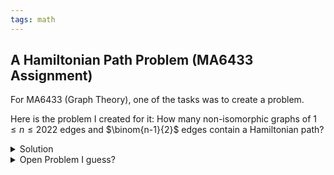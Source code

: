 ```yaml
---
tags: math
---
```


## A Hamiltonian Path Problem (MA6433 Assignment)

For MA6433 (Graph Theory), one of the tasks was to create a problem.

Here is the problem I created for it: How many non-isomorphic graphs of $1 \leq n \leq 2022$ edges and $\binom{n-1}{2}$ edges contain a Hamiltonian path?

<details><summary markdown="span">Solution</summary>

Answer: $2022$

The main idea is to use Ore's theorem on a subgraph of $n-1$ vertices to obtain a Hamiltonian cycle and then perform surgery to get a Hamiltonian path. The details are not very interesting.

For reference, Ore's theorem is that a simple graph with $n \geq 3$ vertices contains a Hamiltonian cycle if, for every pair of non-adjacent vertices, the sum of their degrees is at least $n$.

First, check all small graphs with $n \leq 3$. From here, assume $n \geq 4$.

If the graph was $K_{n-1} + K_1$, obviously there would not be any Hamiltonian paths since the graph is disconnected. Otherwise, we can prove that there always exists a Hamiltonian path.

Let $v$ be the vertex with the minimum degree $\Delta$. Note that $\Delta < n-1$, or else the graph is complete.

We will split into the cases:

- Case $1$: $1 \leq \Delta \leq n-3$
- Case $2$: $\Delta = n-2$

Case $1$:

After removing $v$, the graph has $n-1$ vertices and at least $\binom{n-1}{2} - (n-3)$ edges.

Suppose the condition for Ore's theorem is false and there is two non-adjacent vertices with their sum of degrees being less than $n-1$, that means the graph has at most $\binom{n-1}{2} - (2n-3) + (n-1) = \binom{n-1}{2} - (n-2)$ edges, which contradicts our previous assumption.

Choose any vertex $x_1$ such that there is an edge between $v$ and $x_1$. Since the subgraph $G-v$ contains a Hamiltonian cycle, we can pick a Hamiltonian path in $G-v$ ending with $x_1$. To get a Hamiltonian path in $G$ just append $v$ to the previous Hamiltonian path.

Case $2$:

After removing $v$, the graph has $n-1$ vertices and exactly $\binom{n-1}{2} - (n-2)$ edges. We almost satisfy the condition to use Ore's theorem.

Pick any pair of vertices $(a,b)$ without an edge and add an edge between them, so that we obtain a Hamiltonian cycle in $G-v$ with the addition of $(a,b)$. From this Hamiltonian cycle, we obtain a Hamiltonian path in $G-v$ without the addition of $(a,b)$, since at most $1$ edge (the edge $(a,b)$) of the Hamiltonian cycle should not be used. Let the resulting Hamiltonian path be $x_1x_2 \ldots x_{n-1}$.

Since $\Delta = n-2$, by the pigeonhole principle, at least one of $x_1$ and $x_{n-1}$ is connected to $v$. By appending $v$ to either the front of back of our Hamiltonian path in $G-v$, we obtain a Hamiltonian path in $G$.

</details>

<details><summary markdown="span">Open Problem I guess?</summary>

What the is minimum number of edges required in a **connected** graph so that a Hamiltonian path always exists?

Note that we can modify the proof of Ore's theorem to prove a graph has a non-Hamiltonian path if for as every pair of non-adjacent vertices, the sum of their degrees is at least $n-1$.

</details>